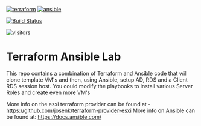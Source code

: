 [![terraform](https://img.shields.io/badge/Terraform-purple?style=for-the-badge&logo=terraform)](https://www.terraform.io/)
[![ansible](https://img.shields.io/badge/Ansible-red?style=for-the-badge&logo=ansible)](https://www.ansible.com/)

[![Build Status](https://dev.azure.com/qman-being/dreddrealm/_apis/build/status/qman-being.terraform-ansible-lab?branchName=master)](https://dev.azure.com/qman-being/dreddrealm/_build/latest?definitionId=9&branchName=master)

![visitors](https://visitor-badge.glitch.me/badge?page_id=qman-being.terraform-ansible-lab&left_color=grey&right_color=red)

# Terraform Ansible Lab

This repo contains a combination of Terraform and Ansible code that will clone template VM's and then, using Ansible, setup AD, RDS and a Client RDS session host. You could modify the playbooks to install various Server Roles and create even more VM's

More info on the esxi terraform provider can be found at - https://github.com/josenk/terraform-provider-esxi
More info on Ansible can be found at: https://docs.ansible.com/
